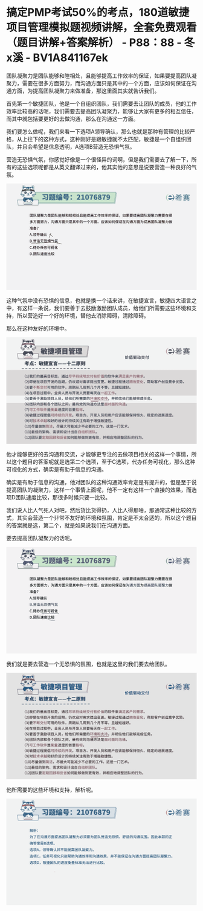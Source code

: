# 搞定PMP考试50%的考点，180道敏捷项目管理模拟题视频讲解，全套免费观看（题目讲解+答案解析） - P88：88 - 冬x溪 - BV1A841167ek

团队凝聚力是团队能够和睦相处，且能够提高工作效率的保证，如果要提高团队凝聚力，需要在很多方面努力，而沟通方面只是其中的一个方面，应该如何保证在沟通方面，为提高团队凝聚力来做准备，那这里面其实就告诉我们。

首先第一个敏捷团队，他是一个自组织团队，我们需要去让团队的成员，他的工作效率比较高的话呢，我们需要去提高团队凝聚力，能够让大家有更多的相互信任，而其中就包括要更好的去做沟通，那么在沟通这一方面。

我们要怎么做呢，我们来看一下选项A领导确认，那么也就是那种有管理的比较严格，从上往下的这种方式，这种刚好是跟敏捷就不太匹配，敏捷是一个自组织团队，并且会希望是信息透明，A选项B营造无恐惧气氛。

营造无恐惧气氛，你感觉好像是一个很怪异的词啊，但是我们需要去了解一下，所有的这些选项呢都是从英文翻译过来的，他其实他的意思是说要营造一种良好的气氛。



![](img/1894f0d5c771a3d72b76151a2ea174fd_1.png)

这种气氛中没有恐惧的信息，也就是换一个话来讲，在敏捷宣言，敏捷四大语言之中，有这样一条说，我们要善于去鼓励激励团队成员，给他们所需要这些环境和支持，所以营造好一个好的环境，替他去消除障碍，清除障碍。

那么在这种友好的环境中。

![](img/1894f0d5c771a3d72b76151a2ea174fd_3.png)

他才能够更好的去沟通和交流，才能够更专注的去做项目相关的这样一个事情，所以这个题目的答案呢就是选第二个选项，至于C选项，代办任务可视化，那么这种可视化的方式，确实是有助于信息的沟通。

确实是有助于信息的沟通，他对团队的这种沟通效率肯定是有提升的，但是至于说提高团队的凝聚力，这样一个事情上面呢，他不一定有这样一个直接的效果，而选项D团队速度比较，那很多时候只要一比较。

我们说人比人气死人对吧，然后货比货得扔，人比人得那啥，那通常这种比较的方式，其实会营造一个非常不友好的环境和氛围，肯定是不太合适的，所以这个题目的答案就是选，第二个，就是如果说我们在沟通方面。

要去提高团队凝聚力的话呢。

![](img/1894f0d5c771a3d72b76151a2ea174fd_5.png)

我们就是要去营造一个无恐惧的氛围，也就是这里的我们要去给团队。

![](img/1894f0d5c771a3d72b76151a2ea174fd_7.png)

他所需要的这些环境和支持，解析呢。

![](img/1894f0d5c771a3d72b76151a2ea174fd_9.png)